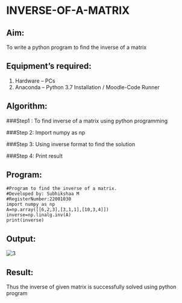 # INVERSE-OF-A-MATRIX
## Aim:
To write a python program to find the inverse of a matrix
## Equipment’s required:
1. 	Hardware – PCs
2. 	Anaconda – Python 3.7 Installation / Moodle-Code Runner
## Algorithm:
###Step1 : To find inverse of a matrix using python programming

###Step 2: Import numpy as np

###Step 3: Using inverse format to find the solution

###Step 4: Print result

## Program:
```
#Program to find the inverse of a matrix.
#Developed by: Subhikshaa M
#RegisterNumber:22001030
import numpy as np
A=np.array([[6,2,3],[3,1,1],[10,3,4]])
inverse=np.linalg.inv(A)
print(inverse)
```
## Output:
![3](https://user-images.githubusercontent.com/118787344/212460595-96137da0-6084-44f4-a2dd-faaeb6181aeb.png)

## Result:
Thus the inverse of given matrix is successfully solved using python program


